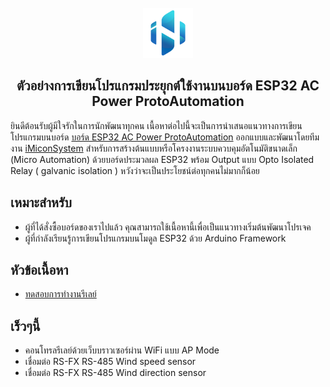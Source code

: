  <div id="top"></div>

<!-- PROJECT SHIELDS -->
<!--
*** I'm using markdown "reference style" links for readability.
*** Reference links are enclosed in brackets [ ] instead of parentheses ( ).
*** See the bottom of this document for the declaration of the reference variables
*** for contributors-url, forks-url, etc. This is an optional, concise syntax you may use.
*** https://www.markdownguide.org/basic-syntax/#reference-style-links
-->


<!-- PROJECT LOGO -->
<br />
<div align="center">
  <a href="https://www.imiconsystem.com/">
    <img src="images/icon.jpg" alt="Logo" width="80" height="80">
  </a>

  <h2 align="center">ตัวอย่างการเขียนโปรแกรมประยุกต์ใช้งานบนบอร์ด ESP32 AC Power ProtoAutomation</h2>
</div>

ยินดีต้อนรับผู้มีใจรักในการนักพัฒนาทุกคน เนื้อหาต่อไปนี้จะเป็นการนำเสนอแนวทางการเขียนโปรแกรมบนบอร์ด [บอร์ด ESP32 AC Power ProtoAutomation](https://www.imiconsystem.com/product/%e0%b8%9a%e0%b8%ad%e0%b8%a3%e0%b9%8c%e0%b8%94-nodemcu-ac-power-protoautomation-%e0%b8%9e%e0%b8%a3%e0%b9%89%e0%b8%ad%e0%b8%a1%e0%b8%81%e0%b8%a5%e0%b9%88%e0%b8%ad%e0%b8%87) ออกแบบและพัฒนาโดยทีมงาน [iMiconSystem](https://www.imiconsystem.com/) สำหรับการสร้างต้นแบบหรือโครงงานระบบควบคุมอัตโนมัติขนาดเล็ก (Micro Automation) ด้วยบอร์ดประมวลผล ESP32 พร้อม Output แบบ Opto Isolated Relay ( galvanic isolation ) หวังว่าจะเป็นประโยชน์ต่อทุกคนไม่มากก็น้อย


## เหมาะสำหรับ
* ผู้ที่ได้สั่งซื้อบอร์ดของเราไปแล้ว คุณสามารถใช้เนื้อหานี้เพื่อเป็นแนวทางเริ่มต้นพัฒนาโปรเจค
* ผู้ที่กำลังเรียนรู้การเขียนโปรแกรมบนโมดูล ESP32 ด้วย Arduino Framework

## หัวข้อเนื้อหา
* <a href="https://www.imiconsystem.com/](https://github.com/imiconsystem/ESP32-AC-Power-ProtoAutomation-Board/blob/main/Inputs/relay.md">ทดสอบการทำงานรีเลย์</a>

## เร็วๆนี้
* คอนโทรลรีเลย์ด้วยเว็บบราวเซอร์ผ่าน WiFi แบบ AP Mode
* เชื่อมต่อ RS-FX RS-485 Wind speed sensor
* เชื่อมต่อ RS-FX RS-485 Wind direction sensor


